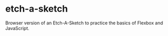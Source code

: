 # etch-a-sketch
Browser version of an Etch-A-Sketch to practice the basics of Flexbox and JavaScript.
